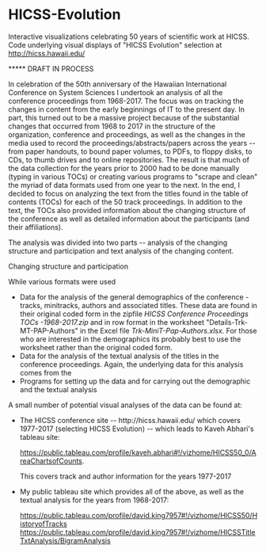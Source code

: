 # HICSS-Evolution

Interactive visualizations celebrating 50 years of scientific work at HICSS.  Code underlying visual displays of "HICSS Evolution" selection at  http://hicss.hawaii.edu/

*****  DRAFT IN PROCESS

In celebration of the 50th anniversary of the Hawaiian International Conference on System Sciences I undertook an analysis of all the conference proceedings from 1968-2017. The focus was on tracking the changes in content from the early beginnings of IT to the present day.  In part, this turned out to be a massive project because of the substantial changes that occurred from 1968 to 2017 in the structure of the organization, conference and proceedings, as well as the changes in the media used to record the proceedings/abstracts/papers across the years -- from paper handouts, to bound paper volumes, to PDFs, to floppy disks, to CDs, to thumb drives and to online repositories.  The result is that much of the data collection for the years prior to 2000 had to be done manually (typing in various TOCs) or creating various programs to "scrape and clean" the myriad of data formats used from one year to the next. In the end, I decided to focus on analyzing the text from the titles found in the table of contents (TOCs) for each of the 50 track proceedings. In addition to the text, the TOCs also provided information about the changing structure of the conference as well as detailed information about the participants (and their affiliations).

The analysis was divided into two parts -- analysis of the changing structure and participation and text analysis of the changing content.

Changing structure and participation

While various formats were used 

<ul> 
<li> Data for the analysis of the general demographics of the conference - tracks, minitracks, authors and associated titles. These data are found in their original coded form in the zipfile <em>HICSS Conference Proceedings TOCs -1968-2017.zip</em> and in row format in the worksheet "Details-Trk-MT-PAP-Authors" in the Excel file <em>Trk-MiniT-Pap-Authors.xlsx</em>. For those who are interested in the demographics its probably best to use the worksheet rather than the original coded form.
<li> Data for the analysis of the textual analysis of the titles in the conference proceedings. Again, the underlying data for this analysis comes from the 
<li> Programs for setting up the data and for carrying out the demographic and the textual analysis
</ul>

A small number of potential visual analyses of the data can be found at:

<ul>
<li> The HICSS conference site --  http://hicss.hawaii.edu/ which covers 1977-2017 (selecting HICSS Evolution) -- which leads to Kaveh Abhari's tableau site: 

https://public.tableau.com/profile/kaveh.abhari#!/vizhome/HICSS50_0/AreaChartsofCounts.  

This covers track and author information for the years 1977-2017</li>

<li> My public tableau site which provides all of the above, as well as the textual analysis for the years from 1968-2017:

https://public.tableau.com/profile/david.king7957#!/vizhome/HICSS50/HistoryofTracks
https://public.tableau.com/profile/david.king7957#!/vizhome/HICSSTitleTxtAnalysis/BigramAnalysis</li>

</ul>
